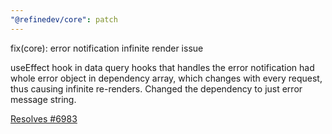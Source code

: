 ```yaml
---
"@refinedev/core": patch
---
```


fix(core): error notification infinite render issue

useEffect hook in data query hooks that handles the error notification had whole error object in dependency array, which changes with every request, thus causing infinite re-renders. Changed the dependency to just error message string.

[Resolves #6983](https://github.com/refinedev/refine/issues/6983)

